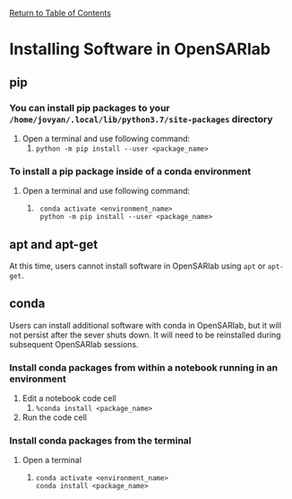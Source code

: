 [Return to Table of Contents](../user.md)

# Installing Software in OpenSARlab

<!--  test web formatting with following: /<> -> <> -->
<!--  <> works, but bullet point should match with other format -->
## pip
### You can install pip packages to your `/home/jovyan/.local/lib/python3.7/site-packages` directory
1. Open a terminal and use following command:
    1. `python -m pip install --user <package_name>`
    
### To install a pip package inside of a conda environment
<!--  code snippet not compatible with web version -->
1. Open a terminal and use following command:
    1. ```
        conda activate <environment_name>
        python -m pip install --user <package_name>
       ```   

## apt and apt-get
At this time, users cannot install software in OpenSARlab using `apt` or `apt-get`.

## conda
Users can install additional software with conda in OpenSARlab, but it will not persist after the sever shuts down. It will need to be reinstalled during subsequent OpenSARlab sessions. 

<!--  Consider putting bullet points instead of number -->
### Install conda packages from within a notebook running in an environment
1. Edit a notebook code cell
    1. `%conda install <package_name>`
1. Run the code cell

### Install conda packages from the terminal
1. Open a terminal
    1. ```
       conda activate <environment_name>
       conda install <package_name>
       ```